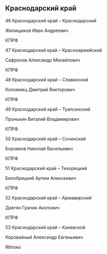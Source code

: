 ## Краснодарский край
   
   46 Краснодарский край – Краснодарский
   
   Жилищиков Иван Андреевич
   
   КПРФ
   
   47 Краснодарский край – Красноармейский
   
   Сафронов Александр Михайлович
   
   КПРФ
   
   48 Краснодарский край – Славянский
   
   Коломиец Дмитрий Викторович
   
   КПРФ
   
   49 Краснодарский край – Туапсинский
   
   Пронькин Виталий Владимирович
   
   КПРФ
   
   50 Краснодарский край – Сочинский
   
   Боровков Николай Васильевич
   
   КПРФ
   
   51 Краснодарский край – Тихорецкий
   
   Белобрицкий Артем Алексеевич
   
   КПРФ
   
   52 Краснодарский край – Армавирский
   
   Давтян Грачик Акопович
   
   КПРФ
   
   53 Краснодарский край – Каневской
   
   Коровайный Александр Евгеньевич
   
   Яблоко
   
